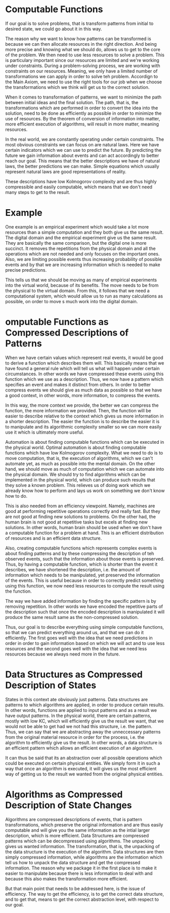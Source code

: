 # Computable Functions 

If our goal is to solve problems, that is transform patterns from initial to desired state, we could go about it in this way.

The reason why we want to know how patterns can be transformed is because we can then allocate resources in the right direction. And being more precise and knowing what we should do, allows us to get to the core of the problem. We then need to use less resources to solve a problem. This is particulary important since our resources are limited and we're working under constraints. During a problem-solving process, we are working with constraints on our resources. Meaning, we only have a limited number of transformations we can apply in order to solve teh problem. Accordign to the Main Axiom, we need to use the right tools for our job when we choose the transformations which we think will get us to the correct solution.

When it comes to transformation of patterns, we want to minimize the path between initial ideas and the final solution. The path, that is, the transformations which are performed in order to convert the idea into the solution, need to be done as efficiently as possible in order to minimize the use of resources. By the theorem of conversion of information into matter, more efficient execution of algorithms, will result in more matter, meaning resources.

In the real world, we are constantly operating under certain constraints. The most obvious constraints we can focus on are natural laws. Here we have certain indicators which we can use to predict the future. By predicting the future we gain information about events and can act accordingly to better reach our goal. This means that the better descriptions we have of natural laws, the better predictions we can make. Simple equations which usually represent natural laws are good representations of reality. 

These descriptions have low Kolmogorov complexity and are thus highly compressible and easily computable, which means that we don't need many steps to get to the result. 

# Example

One example is an empirical experiment which would take a lot more resources than a simple computation and they both give us the same result. The digital domain and the empirical experiment give us the same result. They are basically the same comparison, but the digital one is more succinct. It removes the repetitions from the physical domain and all the operations which are not needed and only focuses on the important ones. Also, we are limiting possible events thus increasing probability of possible events and by that we are increasing information which is needed to make precise predictions. 

This tells us that we should be moving as many of empirical experiments into the virtual world, because of its benefits. The move needs to be from the physical to the virtual domain. From this, it follows that we need a computational system, which would allow us to run as many calculations as possible, on order to move s much work into the digital domain.

# omputable Functions as Compressed Descriptions of Patterns

When we have certain values which represent real events, it would be good to derive a function which describes them will. This basically means that we have found a general rule which will tell us what will happen under certain circumstances. In other words we have compressed these events using this function which we use as a description. Thus, we now have a pattern which specifies an event and makes it distinct from others. In order to better compress events we should give as much data as possible so that we have a good context, in other words, more information, to compress the events.

In this way, the more context we provide, the better we can compress the function, the more information we provided. Then, the function will be easier to describe relative to the context which gives us more information in a shorter description. The easier the function is to describe the easier it is to manipulate and its algorithmic complexity smaller so we can more easily use it which is ultimately more useful.

Automation is about finding computable functions which can be executed in the physical world. Optimal automation is about finding computable functions which have low Kolmogorov complexity. What we need to do is to move computation, that is, the execution of algorithms, which we can't automate yet, as much as possible into the mental domain. On the other hand, we should move as much of computation which we can automate into the physical domain. We should try to find algorithms which can be implemented in the physical world, which can produce such results that they solve a known problem. This relieves us of doing work which we already know how to perform and lays us work on something we don't know how to do.

This is also needed from an efficiency viewpoint. Namely, machines are good at performing repetitive operations correctly and really fast. But they are not good at finding new solutions to problems. On the other had, the human brain is not good at repetitive tasks but excels at finding new solutions. In other words, human brain should be used when we don't have a computable function for a problem at hand. This is an efficient distribution of resources and is an efficient data structure.

Also, creating computable functions which represents complex events is about finding patterns and by these compressing the description of teh observed events, such that the information about those events is preserved. Thus, by having a computable function, which is shorter than the event it describes, we have shortened the description, i.e. the amount of information which needs to be manipulated, yet preserved the information of the events. This is useful because in order to correctly predict something using this function, we now need less resources to compute the result using the function.

The way we have added information by finding the specific pattern is by removing repetition. In other words we have encoded the repetitive parts of the description such that once the encoded description is manipulated it will produce the same result same as the non-compressed solution.

Thus, our goal is to describe everything using simple computable functions, so that we can predict everything around us, and that we can do it efficiently. The first goes well with the idea that we need predictions in order in order to gain information based on which we will act and to use less resources and the second goes well with the idea that we need less resources because we always need more in the future.

# Data Structures as Compressed Description of States

States in this context ate obviously just patterns. Data structures are patterns to which algorithms are applied, in order to produce certain results. In other words, functions are applied to input patterns and as a result we have output patterns. In the physical world, there are certain patterns, mostly with low KC, which will efficiently give us the result we want, that we would not be able to get had we not had this structure, i.e. the pattern. Thus, we can say that we are abstracting away the unneccessary patterns from the original material resource in order for the process, i.e. the algorithm to efficiently give us the result. In other words, a data structure is an efficient pattern which allows an efficient execution of an algorithm.

It can thus be said that its an abstraction over all possible operations which could be executed on certain physical entities. We simply form it in such a way that once an algorithm is executed, it will gives us the most efficient way of getting us to the result we wanted from the original physical entities.

# Algorithms as Compressed Description of State Changes

Algorithms are compressed descriptions of events, that is pattern transformations, which preserve the original information and are thus easily computable and will give you the same information as the intial larger description, which is more efficient. Data Structures are compressed patterns which can be decompressed using algorithms. The unpacking gives us wanted information. The transformation, that is, the unpacking of the data structure is the execution of the algorithm. Data structures are then simply compressed information, while algorithms are the information which tell us how to unpack the data structure and get the compressed information. The reason why we package it in the first place is to make it easier to manipulate because there is less information to deal with and because this also makes the transformation more efficient.

But that main point that needs to be addressed here, is the issue of efficiency. The way to get the efficiency, is to get the correct data structure, and to get that, means to get the correct abstraction level, with respect to our goal.
